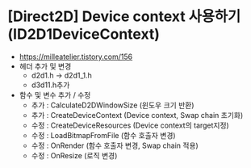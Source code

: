 # [Direct2D] Device context 사용하기 (ID2D1DeviceContext)
- https://milleatelier.tistory.com/156
- 헤더 추가 및 변경
  - d2d1.h -> d2d1_1.h
  - d3d11.h추가
- 함수 및 변수 추가 / 수정
  - 추가 : CalculateD2DWindowSize (윈도우 크기 반환)
  - 추가 : CreateDeviceContext (Device context, Swap chain 초기화)
  - 수정 : CreateDeviceResources (Device context의 target지정)
  - 수정 : LoadBitmapFromFile (함수 호출자 변경)
  - 수정 : OnRender (함수 호출자 변경, Swap chain 적용)
  - 수정 : OnResize (로직 변경)
